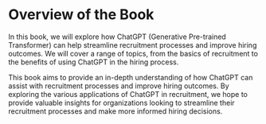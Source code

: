 Overview of the Book
==================================

In this book, we will explore how ChatGPT (Generative Pre-trained Transformer) can help streamline recruitment processes and improve hiring outcomes. We will cover a range of topics, from the basics of recruitment to the benefits of using ChatGPT in the hiring process.

This book aims to provide an in-depth understanding of how ChatGPT can assist with recruitment processes and improve hiring outcomes. By exploring the various applications of ChatGPT in recruitment, we hope to provide valuable insights for organizations looking to streamline their recruitment processes and make more informed hiring decisions.
